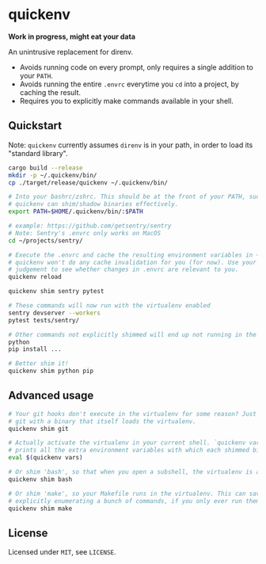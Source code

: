 # quickenv

**Work in progress, might eat your data**

An unintrusive replacement for direnv.

* Avoids running code on every prompt, only requires a single addition to your `PATH`.
* Avoids running the entire `.envrc` everytime you `cd` into a project, by caching the result.
* Requires you to explicitly make commands available in your shell.

## Quickstart

Note: `quickenv` currently assumes `direnv` is in your path, in order to load
its "standard library".

```bash
cargo build --release
mkdir -p ~/.quickenv/bin/
cp ./target/release/quickenv ~/.quickenv/bin/

# Into your bashrc/zshrc. This should be at the front of your PATH, such that
# quickenv can shim/shadow binaries effectively.
export PATH=$HOME/.quickenv/bin/:$PATH

# example: https://github.com/getsentry/sentry
# Note: Sentry's .envrc only works on MacOS
cd ~/projects/sentry/

# Execute the .envrc and cache the resulting environment variables in ~/.quickenv/envs/.
# quickenv won't do any cache invalidation for you (for now). Use your own
# judgement to see whether changes in .envrc are relevant to you.
quickenv reload

quickenv shim sentry pytest

# These commands will now run with the virtualenv enabled
sentry devserver --workers
pytest tests/sentry/

# Other commands not explicitly shimmed will end up not running in the virtualenv at all.
python
pip install ...

# Better shim it!
quickenv shim python pip
```

## Advanced usage

```bash
# Your git hooks don't execute in the virtualenv for some reason? Just replace
# git with a binary that itself loads the virtualenv.
quickenv shim git

# Actually activate the virtualenv in your current shell. `quickenv vars`
# prints all the extra environment variables with which each shimmed binary runs.
eval $(quickenv vars)

# Or shim 'bash', so that when you open a subshell, the virtualenv is activated.
quickenv shim bash

# Or shim 'make', so your Makefile runs in the virtualenv. This can save you from
# explicitly enumerating a bunch of commands, if you only ever run them via 'make'.
quickenv shim make
```

## License

Licensed under `MIT`, see `LICENSE`.
